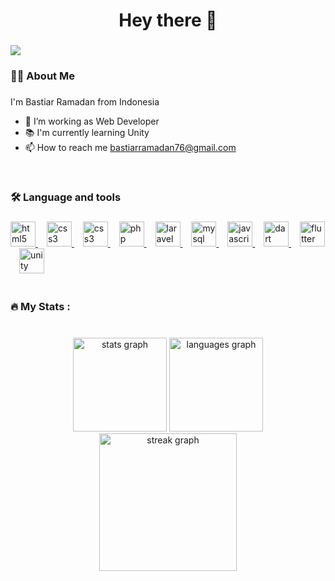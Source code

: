 <!--
**bsrmdn/BsRmdn** is a ✨ _special_ ✨ repository because its `README.md` (this file) appears on your GitHub profile.

Here are some ideas to get you started:

- 🔭 I’m currently working on ...
- 🌱 I’m currently learning ...
- 👯 I’m looking to collaborate on ...
- 🤔 I’m looking for help with ...
- 💬 Ask me about ...
- 📫 How to reach me: ...
- 😄 Pronouns: ...
- ⚡ Fun fact: ...

<div align="center">
  <img height="150" src="https://camo.githubusercontent.com/62da68eb62b1e5f175f7d1f0191dd89a653d7908feb22d37d4a0ab07365d6791/68747470733a2f2f6d656469612e67697068792e636f6d2f6d656469612f4d3967624264396e6244724f5475314d71782f67697068792e676966"  />
</div>

###

<div align="center">
  <img src="https://img.shields.io/static/v1?message=LinkedIn&logo=linkedin&label=&color=0077B5&logoColor=white&labelColor=&style=for-the-badge" height="25" alt="linkedin logo"  />
</div> 
-->
###

<h1 align="center">Hey there 👋</h1>

###

<img src="https://visitor-badge.laobi.icu/badge?page_id=bsrmdn.bsrmdn&"  />
<h3 align="left">👩‍💻  About Me</h3>

###

  I'm Bastiar Ramadan from Indonesia
  
  - 🔭 I’m working as Web Developer
  - 📚 I'm currently learning Unity
  - 📫 How to reach me bastiarramadan76@gmail.com
<br>

###

<h3 align="left">🛠 Language and tools</h3>

###

<div align="left">
  <a href="https://www.w3.org/html">
    <img src="https://cdn.jsdelivr.net/gh/devicons/devicon/icons/html5/html5-original.svg" height="40" alt="html5 logo"  />
  </a>
  <img width="10" />
  <a href="https://www.w3schools.com/Css">
    <img src="https://cdn.jsdelivr.net/gh/devicons/devicon/icons/css3/css3-original.svg" height="40" alt="css3 logo"  />
  </a>
  <img width="10" />
  <a href="https://www.getbootstrap.com">
    <img src="https://cdn.jsdelivr.net/gh/devicons/devicon/icons/bootstrap/bootstrap-original.svg" height="40" alt="css3 logo"  />
  </a>
  <img width="10" />
  <a href="https://www.php.net">
    <img src="https://cdn.jsdelivr.net/gh/devicons/devicon/icons/php/php-original.svg" height="40" alt="php logo"  />
  </a>
  <img width="10" />
  <a href="https://www.laravel.com">
    <img src="https://cdn.jsdelivr.net/gh/devicons/devicon/icons/laravel/laravel-plain-wordmark.svg" height="40" alt="laravel logo"  />
  </a>
  <img width="10" />
  <a href="https://www.mysql.com">
    <img src="https://cdn.jsdelivr.net/gh/devicons/devicon/icons/mysql/mysql-original-wordmark.svg" height="40" alt="mysql logo"  />
  </a>
  <img width="10" />
  <a href="https://www.w3schools.com/js">
    <img src="https://cdn.jsdelivr.net/gh/devicons/devicon/icons/javascript/javascript-original.svg" height="40" alt="javascript logo"  />
  </a>
  <img width="10" />
  <a href="https://www.dart.dev">
    <img src="https://cdn.jsdelivr.net/gh/devicons/devicon/icons/dart/dart-original.svg" height="40" alt="dart logo"  />
  </a>
  <img width="10" />
  <a href="https://www.flutter.dev">
    <img src="https://cdn.jsdelivr.net/gh/devicons/devicon/icons/flutter/flutter-original.svg" height="40" alt="flutter logo"  />
  </a>
  <img width="10" />
  <a href="https://www.unity.com">
    <img src="https://cdn.jsdelivr.net/gh/devicons/devicon/icons/unity/unity-original.svg" height="40" alt="unity logo"  />
  </a>
</div>
<br>

###

<h3 align="left">🔥   My Stats :</h3>

###

<div align="center">
  <br>
  <img src="https://github-readme-stats.vercel.app/api?username=bsrmdn&hide_title=false&hide_rank=false&show_icons=true&include_all_commits=true&count_private=true&disable_animations=false&theme=dracula&locale=en&hide_border=false" height="150" alt="stats graph"  />   
  <img src="https://github-readme-stats.vercel.app/api/top-langs?username=bsrmdn&locale=en&hide_title=false&layout=compact&card_width=320&langs_count=5&theme=dracula&hide_border=false" height="150" alt="languages graph"  />
  <img src="https://streak-stats.demolab.com?user=bsrmdn&locale=en&mode=daily&theme=dark&hide_border=false&border_radius=5&order=3" height="220" alt="streak graph"  />
</div>
